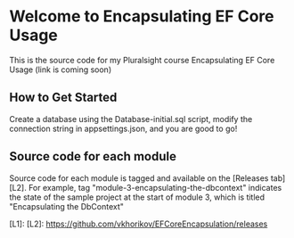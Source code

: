 Welcome to Encapsulating EF Core Usage
=====================

This is the source code for my Pluralsight course Encapsulating EF Core Usage (link is coming soon)

How to Get Started
--------------

Create a database using the Database-initial.sql script, modify the connection string in appsettings.json, and you are good to go!

Source code for each module
---------------------------

Source code for each module is tagged and available on the [Releases tab][L2]. For example, tag "module-3-encapsulating-the-dbcontext" indicates the state of the sample project at the start of module 3, which is titled "Encapsulating the DbContext"

[L1]: 
[L2]: https://github.com/vkhorikov/EFCoreEncapsulation/releases
